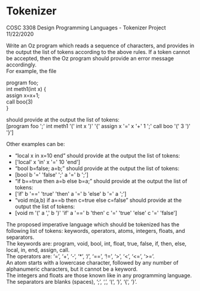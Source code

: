 # Tokenizer
COSC 3308 Design Programming Languages - Tokenizer Project 11/22/2020

Write an Oz program which reads a sequence of characters, and provides in the output the list of tokens according to the above rules. If a token cannot be accepted, then the Oz program should provide an error message accordingly.  
For example, the file  

program foo;  
int meth1(int x) {  
assign x=x+1;  
call boo(3)  
}  

should provide at the output the list of tokens:  
[program foo ';' int meth1 '(' int x ')' '{' assign x '=' x '+' 1 ';' call boo '(' 3 ')' '}']

Other examples can be:
- “local x in x=10 end” should provide at the output the list of tokens:  
- ['local' x 'in' x '=' 10 'end']
- “bool b=false; a=b;” should provide at the output the list of tokens:  
- [bool b '=' 'false' ';' a '=' b ';']
- “if b==true then a=b else b=a;” should provide at the output the list of tokens:  
- ['if' b '==' 'true' 'then' a '=' b 'else' b '=' a ';']
- “void m(a,b) if a==b then c=true else c=false” should provide at the output the list of tokens:  
- [void m '(' a ',' b ')' 'if' a '==' b 'then' c '=' 'true' 'else' c '=' 'false']

The proposed imperative language which should be tokenized has the following list of tokens: keywords, operators, atoms, integers, floats, and separators.  
The keywords are: program, void, bool, int, float, true, false, if, then, else, local, in, end, assign, call.  
The operators are: ‘=’, ‘+’, ‘-‘, ‘*’, ‘/’, ‘==’, ‘!=’, ‘>’, ‘<’, ‘<=’, ‘>=’.  
An atom starts with a lowercase character, followed by any number of alphanumeric characters, but it cannot be a keyword.  
The integers and floats are those known like in any programming language.  
The separators are blanks (spaces), ‘;’, ‘,’, ‘(‘, ‘)’, ‘{‘, ‘}’.
